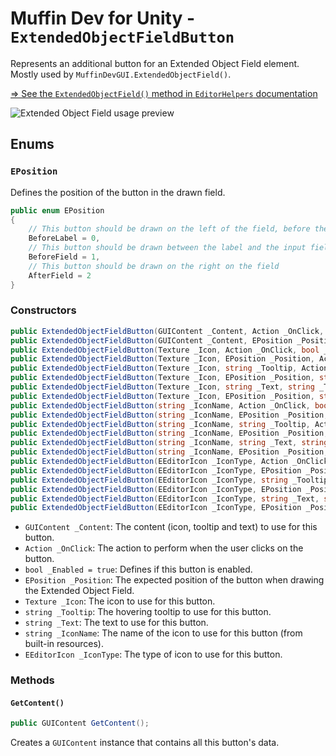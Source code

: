 # Muffin Dev for Unity - `ExtendedObjectFieldButton`

Represents an additional button for an Extended Object Field element. Mostly used by `MuffinDevGUI.ExtendedObjectField()`.

[=> See the `ExtendedObjectField()` method in `EditorHelpers` documentation](./editor-helpers.md)

![*Extended Object Field* usage preview](./Images/extended-object-field.png)

## Enums

### `EPosition`

Defines the position of the button in the drawn field.

```cs
public enum EPosition
{
    // This button should be drawn on the left of the field, before the label
    BeforeLabel = 0,
    // This button should be drawn between the label and the input field
    BeforeField = 1,
    // This button should be drawn on the right on the field
    AfterField = 2
}
```

### Constructors

```cs
public ExtendedObjectFieldButton(GUIContent _Content, Action _OnClick, bool _Enabled = true);
public ExtendedObjectFieldButton(GUIContent _Content, EPosition _Position, Action _OnClick, bool _Enabled = true);
public ExtendedObjectFieldButton(Texture _Icon, Action _OnClick, bool _Enabled = true);
public ExtendedObjectFieldButton(Texture _Icon, EPosition _Position, Action _OnClick, bool _Enabled = true);
public ExtendedObjectFieldButton(Texture _Icon, string _Tooltip, Action _OnClick, bool _Enabled = true);
public ExtendedObjectFieldButton(Texture _Icon, EPosition _Position, string _Tooltip, Action _OnClick, bool _Enabled = true);
public ExtendedObjectFieldButton(Texture _Icon, string _Text, string _Tooltip, Action _OnClick, bool _Enabled = true);
public ExtendedObjectFieldButton(Texture _Icon, EPosition _Position, string _Text, string _Tooltip, Action _OnClick, bool _Enabled = true);
public ExtendedObjectFieldButton(string _IconName, Action _OnClick, bool _Enabled = true);
public ExtendedObjectFieldButton(string _IconName, EPosition _Position, Action _OnClick, bool _Enabled = true);
public ExtendedObjectFieldButton(string _IconName, string _Tooltip, Action _OnClick, bool _Enabled = true);
public ExtendedObjectFieldButton(string _IconName, EPosition _Position, string _Tooltip, Action _OnClick, bool _Enabled = true);
public ExtendedObjectFieldButton(string _IconName, string _Text, string _Tooltip, Action _OnClick, bool _Enabled = true);
public ExtendedObjectFieldButton(string _IconName, EPosition _Position, string _Text, string _Tooltip, Action _OnClick, bool _Enabled = true);
public ExtendedObjectFieldButton(EEditorIcon _IconType, Action _OnClick, bool _Enabled = true);
public ExtendedObjectFieldButton(EEditorIcon _IconType, EPosition _Position, Action _OnClick, bool _Enabled = true);
public ExtendedObjectFieldButton(EEditorIcon _IconType, string _Tooltip, Action _OnClick, bool _Enabled = true);
public ExtendedObjectFieldButton(EEditorIcon _IconType, EPosition _Position, string _Tooltip, Action _OnClick, bool _Enabled = true);
public ExtendedObjectFieldButton(EEditorIcon _IconType, string _Text, string _Tooltip, Action _OnClick, bool _Enabled = true);
public ExtendedObjectFieldButton(EEditorIcon _IconType, EPosition _Position, string _Text, string _Tooltip, Action _OnClick, bool _Enabled = true);
```

- `GUIContent _Content`: The content (icon, tooltip and text) to use for this button.
- `Action _OnClick`: The action to perform when the user clicks on the button.
- `bool _Enabled = true`: Defines if this button is enabled.
- `EPosition _Position`: The expected position of the button when drawing the Extended Object Field.
- `Texture _Icon`: The icon to use for this button.
- `string _Tooltip`: The hovering tooltip to use for this button.
- `string _Text`: The text to use for this button.
- `string _IconName`: The name of the icon to use for this button (from built-in resources).
- `EEditorIcon _IconType`: The type of icon to use for this button.

### Methods

#### `GetContent()`

```cs
public GUIContent GetContent();
```

Creates a `GUIContent` instance that contains all this button's data.